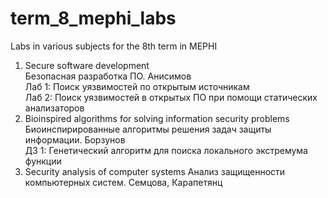 # term_8_mephi_labs
Labs in various subjects for the 8th term in MEPHI

1) Secure software development  
Безопасная разработка ПО. Анисимов  
	Лаб 1: Поиск уязвимостей по открытым источникам  
	Лаб 2: Поиск уязвимостей в открытых ПО при помощи статических анализаторов  
2) Bioinspired algorithms for solving information security problems  
Биоинспирированные алгоритмы решения задач защиты информации. Борзунов  
	ДЗ 1: Генетический алгоритм для поиска локального экстремума функции 
3) Security analysis of computer systems
Анализ защищенности компьютерных систем. Семцова, Карапетянц  
 


